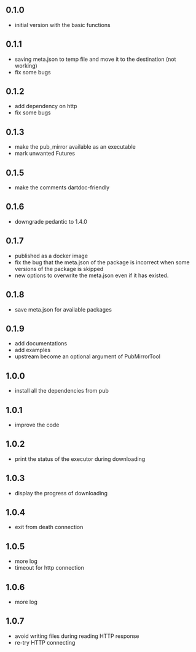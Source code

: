 ## 0.1.0

- initial version with the basic functions

## 0.1.1

- saving meta.json to temp file and move it to the destination (not working)
- fix some bugs

## 0.1.2

- add dependency on http
- fix some bugs

## 0.1.3

- make the pub_mirror available as an executable
- mark unwanted Futures

## 0.1.5

- make the comments dartdoc-friendly

## 0.1.6

- downgrade pedantic to 1.4.0

## 0.1.7

- published as a docker image
- fix the bug that the meta.json of the package is incorrect when some versions of the package is skipped
- new options to overwrite the meta.json even if it has existed.

## 0.1.8

- save meta.json for available packages

## 0.1.9

- add documentations
- add examples
- upstream become an optional argument of PubMirrorTool

## 1.0.0

- install all the dependencies from pub

## 1.0.1

- improve the code

## 1.0.2

- print the status of the executor during downloading

## 1.0.3

- display the progress of downloading

## 1.0.4

- exit from death connection

## 1.0.5

- more log
- timeout for http connection

## 1.0.6

- more log

## 1.0.7

- avoid writing files during reading HTTP response
- re-try HTTP connecting